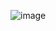 ![image](https://github.com/Ryannn41/pyecharts/assets/69830650/c90858f8-c589-4eb9-917b-df2a38b31ef6)
